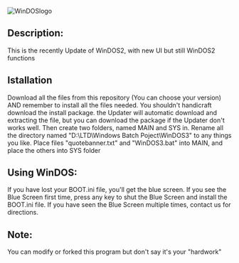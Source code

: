 
     
![WinDOSlogo](https://user-images.githubusercontent.com/92847004/143155049-be24b7ae-7464-4093-9215-fc39d51c8360.png)


Description:
----
This is the recently Update of WinDOS2, with new UI but still WinDOS2 functions

Istallation
----
Download all the files from this repository (You can choose your version) AND remember to install all the files needed. You shouldn't handicraft download the install package. the Updater will automatic download and extracting the file, but you can download the package if the Updater don't works well. Then create two folders, named MAIN and SYS in. Rename all the directory named "D:\LTD\Windows Batch Poject\WinDOS3" to any things you like. Place files "quotebanner.txt" and "WinDOS3.bat" into MAIN, and place the others into SYS folder

Using WinDOS:
----
If you have lost your BOOT.ini file, you'll get the blue screen. If you see the Blue Screen first time, press any key to shut the Blue Screen and install the BOOT.ini file. If you have seen the Blue Screen multiple times, contact us for directions.

Note:
----
You can modify or forked this program but don't say it's your "hardwork"






